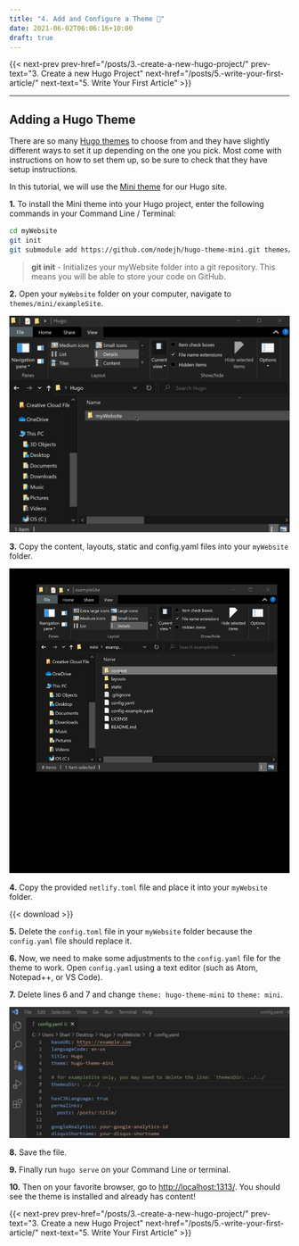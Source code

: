 ```yaml
---
title: "4. Add and Configure a Theme 🎨"
date: 2021-06-02T06:06:16+10:00
draft: true
---
```


{{< next-prev 
    prev-href="/posts/3.-create-a-new-hugo-project/" 
    prev-text="3. Create a new Hugo Project"
    next-href="/posts/5.-write-your-first-article/" 
    next-text="5. Write Your First Article"
    >}}
    
---
## Adding a Hugo Theme

There are so many [Hugo themes](https://themes.gohugo.io/) to choose from and they have slightly different ways to set it up depending on the one you pick. Most come with instructions on how to set them up, so be sure to check that they have setup instructions.

In this tutorial, we will use the [Mini theme](https://themes.gohugo.io/hugo-theme-cactus-plus/) for our Hugo site. 

**1.** To install the Mini theme into your Hugo project, enter the following commands in your Command Line / Terminal:

```bash
cd myWebsite
git init
git submodule add https://github.com/nodejh/hugo-theme-mini.git themes/mini
```

> **git init** - Initializes your myWebsite folder into a git repository. This means you will be able to store your code  on GitHub.

**2.** Open your `myWebsite` folder on your computer, navigate to `themes/mini/exampleSite`.

![Alt Text](https://github.com/khandren/hugo-tutorials/blob/blog/static/images/4/miniThemes.gif?raw=true)

**3.** Copy the content, layouts, static and config.yaml files into your `myWebsite` folder.

![Alt Text](https://github.com/khandren/hugo-tutorials/blob/blog/static/images/4/copyContentsLayoutsStaticConfig.gif?raw=true)


**4.** Copy the provided `netlify.toml` file and place it into your `myWebsite` folder.

{{< download >}}

**5.** Delete the `config.toml` file in your `myWebsite` folder because the `config.yaml` file should replace it.

**6.** Now, we need to make some adjustments to the `config.yaml` file for the theme to work. Open `config.yaml` using a text editor (such as Atom, Notepad++, or VS Code).

**7.** Delete lines 6 and 7 and change `theme: hugo-theme-mini` to `theme: mini`.

![Alt Text](https://github.com/khandren/hugo-tutorials/blob/blog/static/images/4/configYaml.gif?raw=true)

**8.** Save the file.

**9.** Finally run `hugo serve` on your Command Line or terminal. 

**10.** Then on your favorite browser, go to [http://localhost:1313/](http://localhost:1313/). You should see the theme is installed and already has content!

{{< next-prev 
    prev-href="/posts/3.-create-a-new-hugo-project/" 
    prev-text="3. Create a new Hugo Project"
    next-href="/posts/5.-write-your-first-article/" 
    next-text="5. Write Your First Article"
    >}}